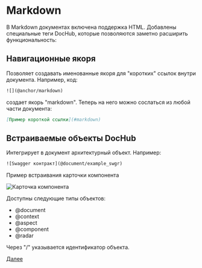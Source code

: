 # Markdown

В Markdown документах включена поддержка HTML. Добавлены специальные теги DocHub, которые позволяются
заметно расширить функциональность:

## Навигационные якоря
Позволяет создавать именованные якоря для "коротких" ссылок внутри документа. Например, код:
```html
![](@anchor/markdown)
```
создает якорь "markdown". Теперь на него можно сослаться из любой части документа:
```markdown
[Пример короткой ссылки](#markdown)
```

## Встраиваемые объекты DocHub
Интегрирует в документ архитектурный объект. Например:
```html
![Swagger контракт](@document/example_swgr)
```

Пример встраивания карточки компонента 

![Карточка компонента](@component/dochub.front)

Доступны следующие типы объектов: 
* @document
* @context
* @aspect
* @component
* @radar 

Через "/" указывается идентификатор объекта. 

[Далее](/docs/dochub.docs.tables)